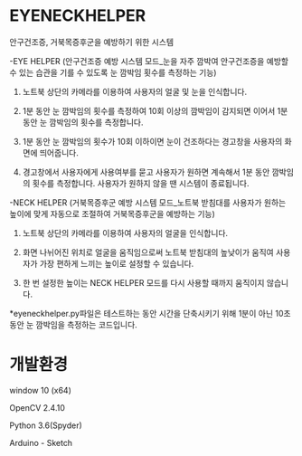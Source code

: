 # EYENECKHELPER

안구건조증, 거북목증후군을 예방하기 위한 시스템

-EYE HELPER (안구건조증 예방 시스템 모드_눈을 자주 깜박여 안구건조증을 예방할 수 있는 습관을 기를 수 있도록 눈 깜박임 횟수를 측정하는 기능)

1. 노트북 상단의 카메라를 이용하여 사용자의 얼굴 및 눈을 인식합니다.

2. 1분 동안 눈 깜박임의 횟수를 측정하여 10회 이상의 깜박임이 감지되면 이어서 1분 동안 눈 깜박임의 횟수를 측정합니다.

3. 1분 동안 눈 깜박임의 횟수가 10회 이하이면 눈이 건조하다는 경고창을 사용자의 화면에 띄어줍니다.

4. 경고창에서 사용자에게 사용여부를 묻고 사용자가 원하면 계속해서 1분 동안 깜박임의 횟수를 측정합니다. 사용자가 원하지 않을 땐 시스템이 종료됩니다.

-NECK HELPER (거북목증후군 예방 시스템 모드_노트북 받침대를 사용자가 원하는 높이에 맞게 자동으로 조절하여 거북목증후군을 예방하는 기능)

1. 노트북 상단의 카메라를 이용하여 사용자의 얼굴을 인식합니다.

2. 화면 나뉘어진 위치로 얼굴을 움직임으로써 노트북 받침대의 높낮이가 움직여 사용자가 가장 편하게 느끼는 높이로 설정할 수 있습니다.

3. 한 번 설정한 높이는 NECK HELPER 모드를 다시 사용할 때까지 움직이지 않습니다.

*eyeneckhelper.py파일은 테스트하는 동안 시간을 단축시키기 위해 1분이 아닌 10초동안 눈 깜박임을 측정하는 코드입니다.

# 개발환경

window 10 (x64)

OpenCV 2.4.10

Python 3.6(Spyder)

Arduino - Sketch


